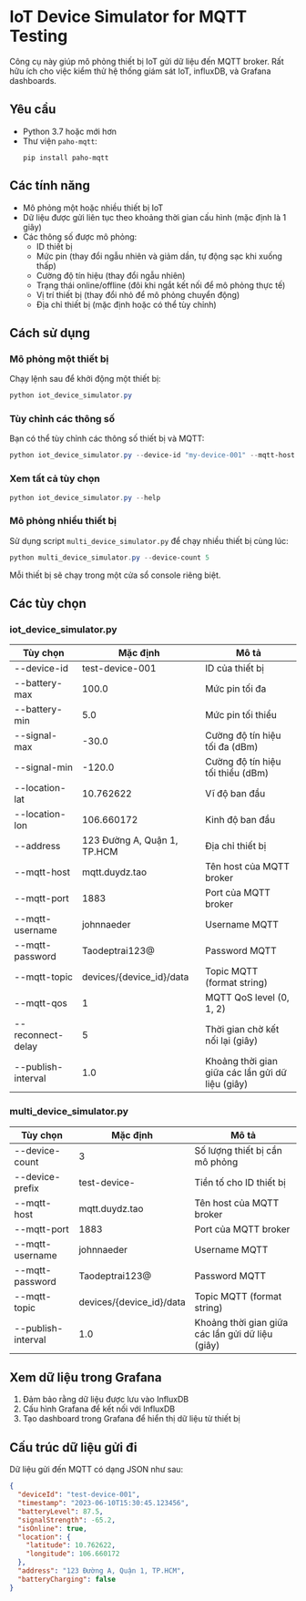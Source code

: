 # IoT Device Simulator for MQTT Testing

Công cụ này giúp mô phỏng thiết bị IoT gửi dữ liệu đến MQTT broker. Rất hữu ích cho việc kiểm thử hệ thống giám sát IoT, influxDB, và Grafana dashboards.

## Yêu cầu

- Python 3.7 hoặc mới hơn
- Thư viện `paho-mqtt`:
  ```
  pip install paho-mqtt
  ```

## Các tính năng

- Mô phỏng một hoặc nhiều thiết bị IoT
- Dữ liệu được gửi liên tục theo khoảng thời gian cấu hình (mặc định là 1 giây)
- Các thông số được mô phỏng:
  - ID thiết bị
  - Mức pin (thay đổi ngẫu nhiên và giảm dần, tự động sạc khi xuống thấp)
  - Cường độ tín hiệu (thay đổi ngẫu nhiên)
  - Trạng thái online/offline (đôi khi ngắt kết nối để mô phỏng thực tế)
  - Vị trí thiết bị (thay đổi nhỏ để mô phỏng chuyển động)
  - Địa chỉ thiết bị (mặc định hoặc có thể tùy chỉnh)

## Cách sử dụng

### Mô phỏng một thiết bị

Chạy lệnh sau để khởi động một thiết bị:

```powershell
python iot_device_simulator.py
```

### Tùy chỉnh các thông số

Bạn có thể tùy chỉnh các thông số thiết bị và MQTT:

```powershell
python iot_device_simulator.py --device-id "my-device-001" --mqtt-host "localhost" --publish-interval 2.0
```

### Xem tất cả tùy chọn

```powershell
python iot_device_simulator.py --help
```

### Mô phỏng nhiều thiết bị

Sử dụng script `multi_device_simulator.py` để chạy nhiều thiết bị cùng lúc:

```powershell
python multi_device_simulator.py --device-count 5
```

Mỗi thiết bị sẽ chạy trong một cửa sổ console riêng biệt.

## Các tùy chọn

### iot_device_simulator.py

| Tùy chọn | Mặc định | Mô tả |
|----------|----------|-------|
| --device-id | test-device-001 | ID của thiết bị |
| --battery-max | 100.0 | Mức pin tối đa |
| --battery-min | 5.0 | Mức pin tối thiểu |
| --signal-max | -30.0 | Cường độ tín hiệu tối đa (dBm) |
| --signal-min | -120.0 | Cường độ tín hiệu tối thiểu (dBm) |
| --location-lat | 10.762622 | Vĩ độ ban đầu |
| --location-lon | 106.660172 | Kinh độ ban đầu |
| --address | 123 Đường A, Quận 1, TP.HCM | Địa chỉ thiết bị |
| --mqtt-host | mqtt.duydz.tao | Tên host của MQTT broker |
| --mqtt-port | 1883 | Port của MQTT broker |
| --mqtt-username | johnnaeder | Username MQTT |
| --mqtt-password | Taodeptrai123@ | Password MQTT |
| --mqtt-topic | devices/{device_id}/data | Topic MQTT (format string) |
| --mqtt-qos | 1 | MQTT QoS level (0, 1, 2) |
| --reconnect-delay | 5 | Thời gian chờ kết nối lại (giây) |
| --publish-interval | 1.0 | Khoảng thời gian giữa các lần gửi dữ liệu (giây) |

### multi_device_simulator.py

| Tùy chọn | Mặc định | Mô tả |
|----------|----------|-------|
| --device-count | 3 | Số lượng thiết bị cần mô phỏng |
| --device-prefix | test-device- | Tiền tố cho ID thiết bị |
| --mqtt-host | mqtt.duydz.tao | Tên host của MQTT broker |
| --mqtt-port | 1883 | Port của MQTT broker |
| --mqtt-username | johnnaeder | Username MQTT |
| --mqtt-password | Taodeptrai123@ | Password MQTT |
| --mqtt-topic | devices/{device_id}/data | Topic MQTT (format string) |
| --publish-interval | 1.0 | Khoảng thời gian giữa các lần gửi dữ liệu (giây) |

## Xem dữ liệu trong Grafana

1. Đảm bảo rằng dữ liệu được lưu vào InfluxDB
2. Cấu hình Grafana để kết nối với InfluxDB
3. Tạo dashboard trong Grafana để hiển thị dữ liệu từ thiết bị

## Cấu trúc dữ liệu gửi đi

Dữ liệu gửi đến MQTT có dạng JSON như sau:

```json
{
  "deviceId": "test-device-001",
  "timestamp": "2023-06-10T15:30:45.123456",
  "batteryLevel": 87.5,
  "signalStrength": -65.2,
  "isOnline": true,
  "location": {
    "latitude": 10.762622,
    "longitude": 106.660172
  },
  "address": "123 Đường A, Quận 1, TP.HCM",
  "batteryCharging": false
}
```
